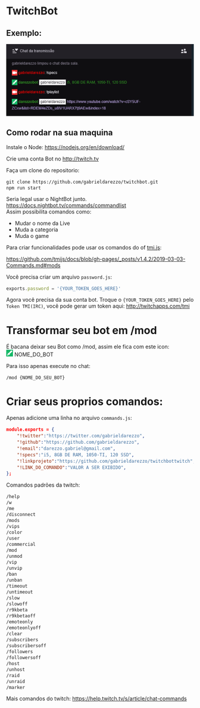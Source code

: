 # TwitchBot


## Exemplo:
![Exemplo dos Comandos](docs/exemplo.png)

## Como rodar na sua maquina

Instale o Node:
https://nodejs.org/en/download/


Crie uma conta Bot no http://twitch.tv

Faça um clone do repositorio:
```shell
git clone https://github.com/gabrieldarezzo/twitchbot.git
npm run start
```

Seria legal usar o NightBot junto.  
https://docs.nightbot.tv/commands/commandlist  
Assim possibilita comandos como:
* Mudar o nome da Live
* Muda a categoria
* Muda o game  

Para criar funcionalidades pode usar os comandos do of [tmi.js](https://github.com/tmijs/tmi.js):
  
https://github.com/tmijs/docs/blob/gh-pages/_posts/v1.4.2/2019-03-03-Commands.md#mods


Você precisa criar um arquivo `password.js`:  
```js
exports.password = '{YOUR_TOKEN_GOES_HERE}'
```  

Agora você precisa da sua conta bot.
Troque o `{YOUR_TOKEN_GOES_HERE}` pelo `Token TMI(IRC)`, você pode gerar um token aqui:
http://twitchapps.com/tmi


# Transformar seu bot em /mod
É bacana deixar seu Bot como /mod, assim ele fica com este icon:  
![Icon Mod](docs/mod_icon.png) NOME_DO_BOT  

Para isso apenas execute no chat:
```
/mod {NOME_DO_SEU_BOT}
```

# Criar seus proprios comandos:
Apenas adicione uma linha no arquivo `commands.js`: 

```json
module.exports = {
    "!twitter":"https://twitter.com/gabrieldarezzo",
    "!github":"https://github.com/gabrieldarezzo",
    "!email":"darezzo.gabriel@gmail.com",
    "!specs":"i5, 8GB DE RAM, 1050-TI, 120 SSD",    
    "!linkprojeto":"https://github.com/gabrieldarezzo/twitchbottwitch",
    "!LINK_DO_COMANDO":"VALOR A SER EXIBIDO",
};
```  

Comandos padrões da twitch:
```
/help
/w
/me
/disconnect
/mods
/vips
/color
/user
/commercial
/mod
/unmod
/vip
/unvip
/ban
/unban
/timeout
/untimeout
/slow
/slowoff
/r9kbeta
/r9kbetaoff
/emoteonly
/emoteonlyoff
/clear
/subscribers
/subscribersoff
/followers
/followersoff
/host
/unhost
/raid
/unraid
/marker

```
Mais comandos do twitch: https://help.twitch.tv/s/article/chat-commands